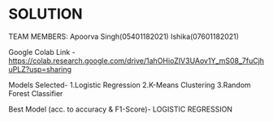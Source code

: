 # SOLUTION

TEAM MEMBERS:
Apoorva Singh(05401182021)
Ishika(07601182021)

Google Colab Link -
https://colab.research.google.com/drive/1ahOHioZIV3UAov1Y_mS08_7fuCjhuPLZ?usp=sharing

Models Selected- 1.Logistic Regression
                 2.K-Means Clustering 
                 3.Random Forest Classifier
                 
Best Model (acc. to accuracy & F1-Score)- LOGISTIC REGRESSION
